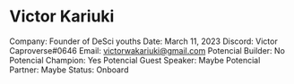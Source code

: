 # Victor Kariuki

Company: Founder of DeSci youths
Date: March 11, 2023
Discord: Victor Caproverse#0646
Email: victorwakariuki@gmail.com
Potencial Builder: No
Potencial Champion: Yes
Potencial Guest Speaker: Maybe
Potencial Partner: Maybe
Status: Onboard